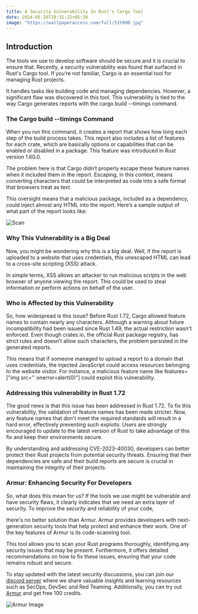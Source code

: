 ```yaml
---
title: A Security Vulnerability In Rust's Cargo Tool
date: 2024-05-26T18:31:22+05:30
image: "https://wallpaperaccess.com/full/515990.jpg"
---
```


## Introduction

The tools we use to develop software should be secure and it is crucial to ensure that. Recently, a security vulnerability was found that surfaced in Rust's Cargo tool. If you’re not familiar, Cargo is an essential tool for managing Rust projects.

It handles tasks like building code and managing dependencies. However, a significant flaw was discovered in this tool. This vulnerability is tied to the way Cargo generates reports with the cargo build --timings command.

### The Cargo build --timings Command

When you run this command, it creates a report that shows how long each step of the build process takes. This report also includes a list of features for each crate, which are basically options or capabilities that can be enabled or disabled in a package. This feature was introduced in Rust version 1.60.0.

The problem here is that Cargo didn’t properly escape these feature names when it included them in the report. Escaping, in this context, means converting characters that could be interpreted as code into a safe format that browsers treat as text.

This oversight means that a malicious package, included as a dependency, could inject almost any HTML into the report. Here’s a sample output of what part of the report looks like:

![Scan](https://i.imgur.com/mMWrHAL.png)

### Why This Vulnerability is a Big Deal

Now, you might be wondering why this is a big deal. Well, if the report is uploaded to a website that uses credentials, this unescaped HTML can lead to a cross-site scripting (XSS) attack.

In simple terms, XSS allows an attacker to run malicious scripts in the web browser of anyone viewing the report. This could be used to steal information or perform actions on behalf of the user.

### Who is Affected by this Vulnerability

So, how widespread is this issue? Before Rust 1.72, Cargo allowed feature names to contain nearly any characters. Although a warning about future incompatibility had been issued since Rust 1.49, the actual restriction wasn't enforced. Even though crates.io, the official Rust package registry, has strict rules and doesn’t allow such characters, the problem persisted in the generated reports.

This means that if someone managed to upload a report to a domain that uses credentials, the injected JavaScript could access resources belonging to the website visitor. For instance, a malicious feature name like features=["img src='' onerror=alert(0)"] could exploit this vulnerability.

### Addressing this vulnerability in Rust 1.72

The good news is that this issue has been addressed in Rust 1.72. To fix this vulnerability, the validation of feature names has been made stricter. Now, any feature names that don't meet the required standards will result in a hard error, effectively preventing such exploits. Users are strongly encouraged to update to the latest version of Rust to take advantage of this fix and keep their environments secure.

By understanding and addressing CVE-2023-40030, developers can better protect their Rust projects from potential security threats. Ensuring that their dependencies are safe and their build reports are secure is crucial in maintaining the integrity of their projects.

### Armur: Enhancing Security For Developers

So, what does this mean for us? If the tools we use might be vulnerable and have security flaws, it clearly indicates that we need an extra layer of security. To improve the security and reliability of your code,

there's no better solution than Armur. Armur provides developers with next-generation security tools that help protect and enhance their work. One of the key features of Armur is its code-scanning tool.

This tool allows you to scan your Rust programs thoroughly, identifying any security issues that may be present. Furthermore, it offers detailed recommendations on how to fix these issues, ensuring that your code remains robust and secure.

To stay updated with the latest security discussions, you can join our [discord server](https://discord.gg/f9V7Z33P) where we share valuable insights and learning resources such as SecOps, DevSec and Red Teaming. Additionally, you can try out [Armur](https://armur.ai) and get free 100 credits.

![Armur Image](https://i.imgur.com/hqmYAOg.png)
